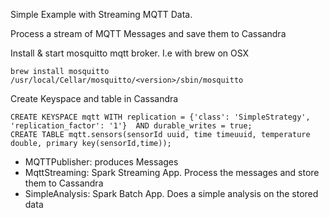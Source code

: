 Simple Example with Streaming MQTT Data.

Process a stream of MQTT Messages and save them to Cassandra

Install & start mosquitto mqtt broker. I.e with brew on OSX
```
brew install mosquitto
/usr/local/Cellar/mosquitto/<version>/sbin/mosquitto
```

Create Keyspace and table in Cassandra

```
CREATE KEYSPACE mqtt WITH replication = {'class': 'SimpleStrategy', 'replication_factor': '1'}  AND durable_writes = true;
CREATE TABLE mqtt.sensors(sensorId uuid, time timeuuid, temperature double, primary key(sensorId,time));
```

- MQTTPublisher:  produces Messages
- MqttStreaming:  Spark Streaming App. Process the messages and store them to Cassandra
- SimpleAnalysis: Spark Batch App. Does a simple analysis on the stored data
